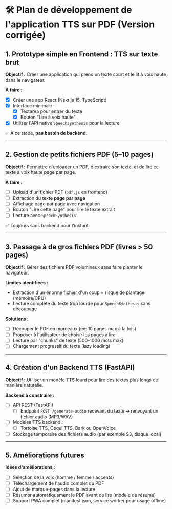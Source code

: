# 🛠️ Plan de développement de l'application TTS sur PDF (Version corrigée)

## 1. Prototype simple en Frontend : TTS sur texte brut

**Objectif :** Créer une application qui prend un texte court et le lit à voix haute dans le navigateur.

**À faire :**

- [x] Créer une app React (Next.js 15, TypeScript)
- [x] Interface minimale :
  - [x] Textarea pour entrer du texte
  - [x] Bouton "Lire à voix haute"
- [x] Utiliser l'API native `SpeechSynthesis` pour la lecture

✅ À ce stade, **pas besoin de backend**.

---

## 2. Gestion de petits fichiers PDF (5–10 pages)

**Objectif :** Permettre d'uploader un PDF, d'extraire son texte, et de lire ce texte à voix haute page par page.

**À faire :**

- [ ] Upload d'un fichier PDF (`pdf.js` en frontend)
- [ ] Extraction du texte **page par page**
- [ ] Affichage page par page avec navigation
- [ ] Bouton "Lire cette page" pour lire le texte extrait
- [ ] Lecture avec `SpeechSynthesis`

✅ Toujours sans backend pour l'instant.

---

## 3. Passage à de gros fichiers PDF (livres > 50 pages)

**Objectif :** Gérer des fichiers PDF volumineux sans faire planter le navigateur.

**Limites identifiées :**

- Extraction d'un énorme fichier d'un coup = risque de plantage (mémoire/CPU)
- Lecture complète du texte trop lourde pour `SpeechSynthesis` sans découpage

**Solutions :**

- [ ] Découper le PDF en morceaux (ex: 10 pages max à la fois)
- [ ] Proposer à l'utilisateur de choisir les pages à lire
- [ ] Lecture par "chunks" de texte (500–1000 mots max)
- [ ] Chargement progressif du texte (lazy loading)

---

## 4. Création d'un Backend TTS (FastAPI)

**Objectif :** Utiliser un modèle TTS lourd pour lire des textes plus longs de manière naturelle.

**Backend à construire :**

- [ ] API REST (FastAPI)
  - [ ] Endpoint `POST /generate-audio` recevant du texte ➔ renvoyant un fichier audio (MP3/WAV)
- [ ] Modèles TTS backend :
  - [ ] Tortoise TTS, Coqui TTS, Bark ou OpenVoice
- [ ] Stockage temporaire des fichiers audio (par exemple S3, disque local)

---

## 5. Améliorations futures

**Idées d'améliorations :**

- [ ] Sélection de la voix (homme / femme / accents)
- [ ] Téléchargement de l'audio complet du PDF
- [ ] Ajout de marque-pages dans la lecture
- [ ] Résumer automatiquement le PDF avant de lire (modèle de résumé)
- [ ] Support PWA complet (manifest.json, service worker pour usage offline)

